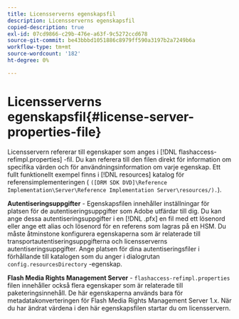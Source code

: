 ```yaml
---
title: Licensserverns egenskapsfil
description: Licensserverns egenskapsfil
copied-description: true
exl-id: 07cd9866-c29b-476e-a63f-9c5272ccd678
source-git-commit: be43bbbd1051886c8979ff590a3197b2a7249b6a
workflow-type: tm+mt
source-wordcount: '182'
ht-degree: 0%

---
```


# Licensserverns egenskapsfil{#license-server-properties-file}

Licensservern refererar till egenskaper som anges i [!DNL flashaccess-refimpl.properties] -fil. Du kan referera till den filen direkt för information om specifika värden och för användningsinformation om varje egenskap. Ett fullt funktionellt exempel finns i [!DNL resources] katalog för referensimplementeringen ( `([DRM SDK DVD]\Reference Implementation\Server\Reference Implementation Server\resources/).`).

**Autentiseringsuppgifter** - Egenskapsfilen innehåller inställningar för platsen för de autentiseringsuppgifter som Adobe utfärdar till dig. Du kan ange dessa autentiseringsuppgifter i en [!DNL .pfx] en fil med ett lösenord eller ange ett alias och lösenord för en referens som lagras på en HSM. Du måste åtminstone konfigurera egenskaperna som är relaterade till transportautentiseringsuppgifterna och licensserverns autentiseringsuppgifter. Ange platsen för dina autentiseringsfiler i förhållande till katalogen som du anger i dialogrutan `config.resourcesDirectory` -egenskap.

**Flash Media Rights Management Server** - `flashaccess-refimpl.properties` filen innehåller också flera egenskaper som är relaterade till paketeringsinnehåll. De här egenskaperna används bara för metadatakonverteringen för Flash Media Rights Management Server 1.x. När du har ändrat värdena i den här egenskapsfilen startar du om licensservern.
